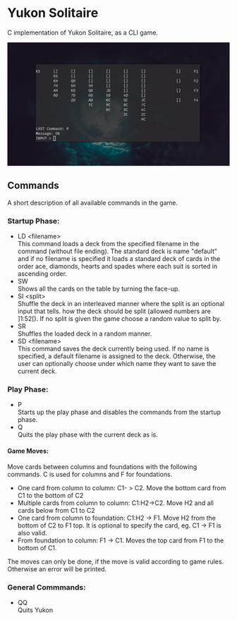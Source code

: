# Yukon Solitaire
C implementation of Yukon Solitaire, as a CLI game.

![Image of game](https://github.com/MikaelFangel/Yukon/blob/main/images/gameScreenShot.png)

## Commands
A short description of all available commands in the game.

### Startup Phase:
 * LD \<filename\>  
This command loads a deck from the specified filename in the command (without file ending). 
The standard deck is name "default" and if no filename is specified it loads a standard deck 
of cards in the order ace, diamonds, hearts and spades where each suit is sorted in ascending order.
 * SW  
Shows all the cards on the table by turning the face-up.
 * SI \<split\>  
Shuffle the deck in an interleaved manner where the split is an optional input that tells.
how the deck should be split (allowed numbers are \]1:52\[). If no split is given the game
choose a random value to split by.
 * SR  
Shuffles the loaded deck in a random manner.
 * SD \<filename\>  
This command saves the deck currently being used. If no name is specified, a default filename 
is assigned to the deck. Otherwise, the user can optionally choose under which name they want 
to save the current deck. 

### Play Phase:
 * P  
Starts up the play phase and disables the commands from the startup phase.
 * Q  
Quits the play phase with the current deck as is.

#### Game Moves:
Move cards between columns and foundations with the following commands. C is used for columns and F for foundations.
* One card from column to column: C1- > C2. Move the bottom card from C1 to the bottom of C2
* Multiple cards from column to column: C1:H2->C2. Move H2 and all cards below from C1 to C2
* One card from column to foundation: C1:H2 -> F1. Move H2 from the bottom of C2 to F1 top. It is optional to specify the card, eg. C1 -> F1 is also valid.
* From foundation to column: F1 -> C1. Moves the top card from F1 to the bottom of C1. 

The moves can only be done, if the move is valid according to game rules. Otherwise an error will be printed.
### General Commmands:
 * QQ  
Quits Yukon
